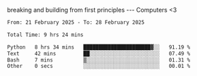 breaking and building from first principles --- Computers <3

<!--START_SECTION:waka-->

```txt
From: 21 February 2025 - To: 28 February 2025

Total Time: 9 hrs 24 mins

Python   8 hrs 34 mins   ██████████████████████▓░░   91.19 %
Text     42 mins         ██░░░░░░░░░░░░░░░░░░░░░░░   07.49 %
Bash     7 mins          ▒░░░░░░░░░░░░░░░░░░░░░░░░   01.31 %
Other    0 secs          ░░░░░░░░░░░░░░░░░░░░░░░░░   00.01 %
```

<!--END_SECTION:waka-->
